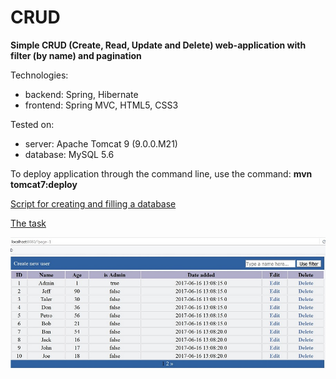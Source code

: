 # CRUD

**Simple CRUD (Create, Read, Update and Delete) web-application with filter (by name) and pagination**

Technologies:
  * backend: Spring, Hibernate
  * frontend: Spring MVC, HTML5, CSS3

Tested on:
 * server: Apache Tomcat 9 (9.0.0.M21)
 * database: MySQL 5.6
 
To deploy application through the command line, use the command: **mvn tomcat7:deploy**

[Script for creating and filling a database](docs/database.sql)

[The task](docs/TestTask.pdf)

![Screenshot](docs/view.jpg)
